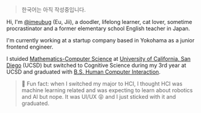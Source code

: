 > 한국어는 아직 작성중입니다.

Hi, I'm [@imeubug](https://github.com/imeubug) (Eu, Jii), a doodler, lifelong learner, cat lover, 
sometime procrastinator and a former elementary school English teacher in Japan. 

I'm currently working at a startup company based in Yokohama as a junior frontend engineer. 

I stuided [Mathematics-Computer Science](https://www.math.ucsd.edu/~handbook/undergraduate/ma30-math-computer-science-b-s/) at [University of California, San Diego](https://ucsd.edu) (UCSD)
but switched to Cognitive Science during my 3rd year at UCSD and graduated with [B.S. Human Computer Interaction](https://cogsci.ucsd.edu/undergraduates/major/design-interaction.html).

> 🤖 Fun fact: when I switched my major to HCI, I thought HCI was machine learning related and was expecting to 
> learn about robotics and AI but nope. It was UI/UX 😝 and I just sticked with it and graduated.

